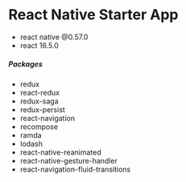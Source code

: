 # React Native Starter App
- react native @0.57.0
- react 16.5.0
##### Packages
- redux
- react-redux
- redux-saga
- redux-persist
- react-navigation
- recompose
- ramda
- lodash
- react-native-reanimated
- react-native-gesture-handler
- react-navigation-fluid-transitions
